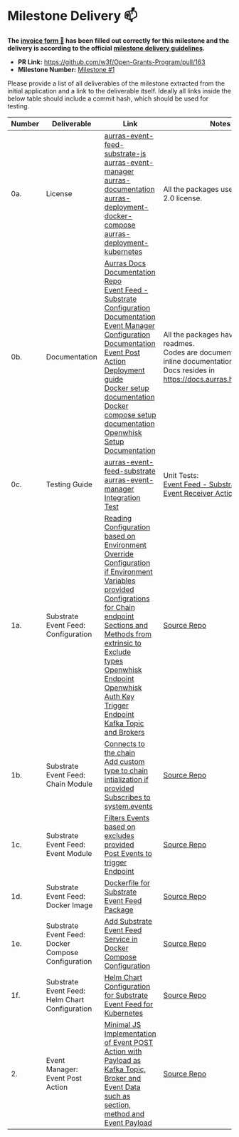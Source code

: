 # Milestone Delivery :mailbox:

**The [invoice form :pencil:](https://forms.gle/8Wx7nxtq8fKrsuEz8) has been filled out correctly for this milestone and the delivery is according to the official [milestone delivery guidelines](https://github.com/w3f/General-Grants-Program/blob/master/grants/milestone-deliverables-guidelines.md).**  

* **PR Link:** https://github.com/w3f/Open-Grants-Program/pull/163
* **Milestone Number:** [Milestone #1](https://github.com/w3f/Open-Grants-Program/blob/master/applications/project_aurras_mvp_phase_1.md#milestone-1--event-source---substrate-event-feed)

Please provide a list of all deliverables of the milestone extracted from the initial application and a link to the deliverable itself. Ideally all links inside the below table should include a commit hash, which should be used for testing.

| Number | Deliverable | Link | Notes |
| ------------- | ------------- | ------------- |------------- |
| 0a. | License |[aurras-event-feed-substrate-js](https://github.com/HugoByte/aurras-event-feed-substrate-js/blob/master/LICENSE)<br/>[aurras-event-manager](https://github.com/HugoByte/aurras-event-manager/blob/master/LICENSE)<br/>[aurras-documentation](https://github.com/HugoByte/aurras-documentation/blob/master/LICENSE)<br/>[aurras-deployment-docker-compose](https://github.com/HugoByte/aurras-deployment-docker-compose/blob/master/LICENSE)<br/>[aurras-deployment-kubernetes](https://github.com/HugoByte/aurras-deployment-kubernetes/blob/master/LICENSE)| All the packages uses the Apache 2.0 license. |
| 0b.  | Documentation | [Aurras Docs](http://docs.aurras.hugobyte.com/)<br/>[Documentation Repo](https://github.com/HugoByte/aurras-documentation)<br/>[Event Feed - Substrate Configuration Documentation](https://github.com/HugoByte/aurras-event-feed-substrate-js/blob/next/docs/configuration.md)<br/>[Event Manager Configuration Documentation](https://github.com/HugoByte/aurras-event-manager/blob/master/docs/configuration.md)<br/>[Event Post Action Deployment guide](https://github.com/HugoByte/aurras-event-manager#installation)<br/>[Docker setup documentation](https://docs.aurras.hugobyte.com/dependencies/docker)<br/>[Docker compose setup documentation](https://docs.aurras.hugobyte.com/dependencies/docker-compose)<br/>[Openwhisk Setup Documentation](https://docs.aurras.hugobyte.com/dependencies/openwhisk) | All the packages have respective readmes. <br/> Codes are documented with inline documentation. <br/> Docs resides in https://docs.aurras.hugobyte.com | 
| 0c. | Testing Guide | [aurras-event-feed-substrate](https://github.com/HugoByte/aurras-event-feed-substrate-js/tree/master#testing)<br/>[aurras-event-manager](https://github.com/HugoByte/aurras-event-manager#testing) <br/> [Integration Test](https://github.com/HugoByte/aurras-event-manager/blob/next/docs/integration-testing.md) | Unit Tests: <br/>[Event Feed - Substrate](https://github.com/HugoByte/aurras-event-feed-substrate-js/tree/master/tests)<br/>[Event Receiver Action](https://github.com/HugoByte/aurras-event-manager/tree/master/actions/event-receiver/tests) |
| 1a. | Substrate Event Feed: Configuration | [Reading Configuration based on Environment](https://github.com/HugoByte/aurras-event-feed-substrate-js/pull/2)<br/>[Override Configuration if Environment Variables provided](https://github.com/HugoByte/aurras-event-feed-substrate-js/pull/2)<br/>[Configrations for Chain endpoint](https://github.com/HugoByte/aurras-event-feed-substrate-js/pull/6)<br/>[Sections and Methods from extrinsic to Exclude](https://github.com/HugoByte/aurras-event-feed-substrate-js/pull/8)<br/>[types](https://github.com/HugoByte/aurras-event-feed-substrate-js/pull/10)<br/>[Openwhisk Endpoint](https://github.com/HugoByte/aurras-event-feed-substrate-js/pull/15)<br/>[Openwhisk Auth Key](https://github.com/HugoByte/aurras-event-feed-substrate-js/pull/15)<br/>[Trigger Endpoint](https://github.com/HugoByte/aurras-event-feed-substrate-js/pull/15)<br/>[Kafka Topic and Brokers](https://github.com/HugoByte/aurras-event-feed-substrate-js/pull/12) | [Source Repo](https://github.com/HugoByte/aurras-event-feed-substrate-js/tree/master) |
| 1b. | Substrate Event Feed: Chain Module | [Connects to the chain](https://github.com/HugoByte/aurras-event-feed-substrate-js/pull/9)<br/>[Add custom type to chain intialization if provided](https://github.com/HugoByte/aurras-event-feed-substrate-js/pull/10)<br/>[Subscribes to system.events](https://github.com/HugoByte/aurras-event-feed-substrate-js/pull/11) | [Source Repo](https://github.com/HugoByte/aurras-event-feed-substrate-js/tree/master) |
| 1c. | Substrate Event Feed: Event Module | [Filters Events based on excludes provided](https://github.com/HugoByte/aurras-event-feed-substrate-js/pull/11)<br/>[Post Events to trigger Endpoint](https://github.com/HugoByte/aurras-event-feed-substrate-js/pull/20) | [Source Repo](https://github.com/HugoByte/aurras-event-feed-substrate-js/tree/master) |
| 1d. | Substrate Event Feed: Docker Image | [Dockerfile for Substrate Event Feed Package](https://github.com/HugoByte/aurras-event-feed-substrate-js/pull/16) | [Source Repo](https://github.com/HugoByte/aurras-event-feed-substrate-js/tree/master) |
| 1e. | Substrate Event Feed: Docker Compose Configuration | [Add Substrate Event Feed Service in Docker Compose Configuration](https://github.com/HugoByte/aurras-deployment-docker-compose/blob/master/aurras-event-feed-substrate/docker-compose.yaml) | [Source Repo](https://github.com/HugoByte/aurras-deployment-docker-compose) |
| 1f. | Substrate Event Feed: Helm Chart Configuration | [Helm Chart Configuration for Substrate Event Feed for Kubernetes](https://github.com/HugoByte/aurras-deployment-kubernetes/tree/master/aurras-event-feed-substrate/helm) | [Source Repo](https://github.com/HugoByte/aurras-deployment-kubernetes) |
| 2. | Event Manager: Event Post Action | [Minimal JS Implementation of Event POST Action with Payload as Kafka Topic, Broker and Event Data such as section, method and Event Payload](https://github.com/HugoByte/aurras-event-manager/blob/master/actions/event-receiver/src/index.ts) | [Source Repo](https://github.com/HugoByte/aurras-event-manager) |
